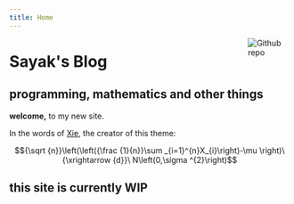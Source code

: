 ```yaml
---
title: Home
---
```


[<img src="https://simpleicons.org/icons/github.svg" style="max-width:15%;min-width:40px;float:right;" alt="Github repo" />](https://github.com/sayakdattagupta)

# Sayak's Blog

## programming, mathematics and other things

**welcome,** to my new site.

In the words of [Xie](https://github.com/yihui), the creator of this theme:

$${\sqrt {n}}\left(\left({\frac {1}{n}}\sum _{i=1}^{n}X_{i}\right)-\mu \right)\ {\xrightarrow {d}}\ N\left(0,\sigma ^{2}\right)$$

## this site is currently WIP
